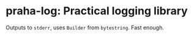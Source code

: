 # praha-log: Practical logging library

Outputs to `stderr`, uses `Builder` from `bytestring`. Fast enough.
